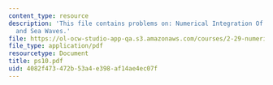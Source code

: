 ```yaml
---
content_type: resource
description: 'This file contains problems on: Numerical Integration Of 1st Order ODE
  and Sea Waves.'
file: https://ol-ocw-studio-app-qa.s3.amazonaws.com/courses/2-29-numerical-marine-hydrodynamics-13-024-spring-2003/4082f473472b53a4e398af14ae4ec07f_ps10.pdf
file_type: application/pdf
resourcetype: Document
title: ps10.pdf
uid: 4082f473-472b-53a4-e398-af14ae4ec07f
---
```

